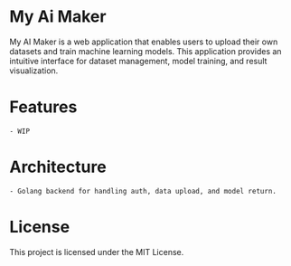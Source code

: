 # My Ai Maker
My AI Maker is a web application that enables users to upload their own datasets and train machine learning models. This application provides an intuitive interface for dataset management, model training, and result visualization.

# Features
    - WIP

# Architecture
    - Golang backend for handling auth, data upload, and model return.

# License
This project is licensed under the MIT License.